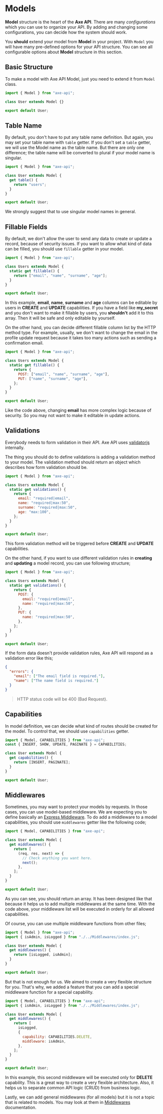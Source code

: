# Models

**Model** structure is the heart of the **Axe API**. There are many _configurations_ which you can use to organize your API. By adding and changing some configurations, you can decide how the system should work.

You **should** extend your model from **Model** in your project. With `Model` you will have many pre-defined options for your API structure. You can see all configurable options about **Model** structure in this section.

## Basic Structure

To make a model with Axe API Model, just you need to extend it from `Model` class.

```js
import { Model } from "axe-api";

class User extends Model {}

export default User;
```

## Table Name

By default, you don't have to put any table name definition. But again, you may set your table name with `table` getter. If you don't set a `table` getter, we will use the Model name as the table name. But there are only one difference; the table name will be converted to plural if your model name is singular.

```js
import { Model } from "axe-api";

class User extends Model {
  get table() {
    return "users";
  }
}

export default User;
```

We strongly suggest that to use singular model names in general.

## Fillable Fields

By default, we don't allow the user to send any data to create or update a record, because of security issues. If you want to allow what kind of data can be filled, you should use `fillable` getter in your model.

```js
import { Model } from "axe-api";

class Users extends Model {
  static get fillable() {
    return ["email", "name", "surname", "age"];
  }
}

export default User;
```

In this example, **email**, **name**, **surname** and **age** columns can be editable by users in **CREATE** and **UPDATE** capabilities. If you have a field like **my_secret** and you don't want to make it fillable by users, you **shouldn't** add it to this array. Then it will be safe and only editable by yourself.

On the other hand, you can decide different fillable column list by the HTTP method type. For example, usually, we don't want to change the email in the profile update request because it takes too many actions such as sending a confirmation email.

```js
import { Model } from "axe-api";

class Users extends Model {
  static get fillable() {
    return {
      POST: ["email", "name", "surname", "age"],
      PUT: ["name", "surname", "age"],
    };
  }
}

export default User;
```

Like the code above, changing **email** has more complex logic because of security. So you may not want to make it editable in update actions.

## Validations

Everybody needs to form validation in their API. Axe API uses [validatorjs](https://www.npmjs.com/package/validatorjs) internally.

The thing you should do to define validations is adding a validation method to your model. The validation method should return an object which describes how form validation should be.

```js
import { Model } from "axe-api";

class Users extends Model {
  static get validations() {
    return {
      email: "required|email",
      name: "required|max:50",
      surname: "required|max:50",
      age: "max:100",
    };
  }
}

export default User;
```

This form validation method will be triggered before **CREATE** and **UPDATE** capabilities.

On the other hand, if you want to use different validation rules in **creating** and **updating** a model record, you can use following structure;

```js
import { Model } from "axe-api";

class Users extends Model {
  static get validations() {
    return {
      POST: {
        email: "required|email",
        name: "required|max:50",
      },
      PUT: {
        name: "required|max:50",
      },
    };
  }
}

export default User;
```

If the form data doesn't provide validation rules, Axe API will respond as a validation error like this;

```json
{
  "errors": {
    "email": ["The email field is required."],
    "name": ["The name field is required."]
  }
}
```

> HTTP status code will be 400 (Bad Request).

## Capabilities

In model definition, we can decide what kind of routes should be created for the model. To control that, we should use `capabilities` getter.

```js
import { Model, CAPABILITIES } from "axe-api";
const { INSERT, SHOW, UPDATE, PAGINATE } = CAPABILITIES;

class User extends Model {
  get capabilities() {
    return [INSERT, PAGINATE];
  }
}

export default User;
```

## Middlewares

Sometimes, you may want to protect your models by requests. In those cases, you can use model-based middleware. We are expecting you to define basically an [Express Middleware](https://expressjs.com/en/guide/writing-middleware.html). To do add a middleware to a model capabilities, you should use `middlewares` getter like the following code;

```js
import { Model, CAPABILITIES } from "axe-api";

class User extends Model {
  get middlewares() {
    return [
      (req, res, next) => {
        // Check anything you want here.
        next();
      },
    ];
  }
}

export default User;
```

As you can see, you should return an array. It has been designed like that because it helps us to add multiple middlewares at the same time. With the code above, your middleware list will be executed in orderly for all allowed capabilities.

Of course, you can use multiple middleware functions from other files;

```js
import { Model } from "axe-api";
import { isAdmin, isLogged } from "./../Middlewares/index.js";

class User extends Model {
  get middlewares() {
    return [isLogged, isAdmin];
  }
}

export default User;
```

But that is not enough for us. We aimed to create a very flexible structure for you. That's why, we added a feature that you can add a special middleware function for a special capability.

```js
import { Model, CAPABILITIES } from "axe-api";
import { isAdmin, isLogged } from "./../Middlewares/index.js";

class User extends Model {
  get middlewares() {
    return [
      isLogged,
      {
        capability: CAPABILITIES.DELETE,
        middleware: isAdmin,
      },
    ];
  }
}

export default User;
```

In this example, this second middleware will be executed only for **DELETE** capability. This is a great way to create a very flexible architecture. Also, it helps us to separate common API logic (CRUD) from business logic.

Lastly, we can add general middlewares (for all models) but it is not a topic that is related to models. You may look at them in [Middlewares]() documentation.
